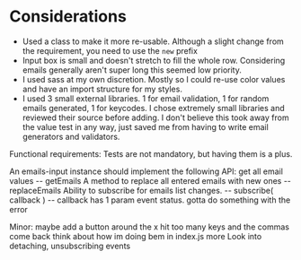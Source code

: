 # Considerations

- Used a class to make it more re-usable. Although a slight change from the requirement, you need to use the `new` prefix
- Input box is small and doesn't stretch to fill the whole row. Considering emails generally aren't super long this seemed low priority.
- I used sass at my own discretion. Mostly so I could re-use color values and have an import structure for my styles.
- I used 3 small external libraries. 1 for email validation, 1 for random emails generated, 1 for keycodes. I chose extremely small libraries and reviewed their source before adding. I don't believe this took away from the value test in any way, just saved me from having to write email generators and validators.

Functional requirements:
Tests are not mandatory, but having them is a plus.

An emails-input instance should implement the following API:
get all email values -- getEmails
A method to replace all entered emails with new ones -- replaceEmails
Ability to subscribe for emails list changes. -- subscribe( callback ) -- callback has 1 param event status.
gotta do something with the error

Minor:
maybe add a button around the x
hit too many keys and the commas come back
think about how im doing bem in index.js more
Look into detaching, unsubscribing events

